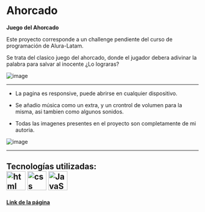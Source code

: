 # Ahorcado
**Juego del Ahorcado**

Este proyecto corresponde a un challenge pendiente del curso  de programación de Alura-Latam.

Se trata del clasico juego del ahorcado, donde el jugador debera adivinar la palabra para salvar al inocente
¿Lo lograras?

![image](https://user-images.githubusercontent.com/87953663/215216994-51efca02-ea50-4524-9506-74ebb0ea6e01.png)


---
- La pagina es responsive, puede abrirse en cualquier dispositivo.

- Se añadio música como un extra, y un crontrol de volumen para la misma, asi tambien como algunos sonidos.

- Todas las imagenes presentes en el proyecto son completamente de mi autoria.


![image](https://user-images.githubusercontent.com/87953663/215218100-be1df89a-3504-46df-95cd-0e89f489677c.png)

---
**Tecnologías utilizadas:**  
<img src="https://img.icons8.com/color/344/html-5--v1.png" alt="html" width="50"/>
<img src="https://img.icons8.com/color/344/css3.png" alt="css" width="50"/>
<img src="https://img.icons8.com/color/344/javascript--v1.png" alt="JavaScript" width="50"/>
---

[**Link de la página**](https://pablor94.github.io/Ahorcado/)
